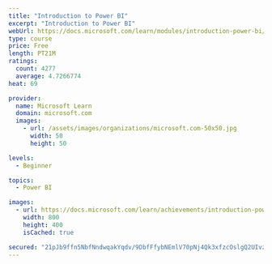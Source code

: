 ```yaml
---
title: "Introduction to Power BI"
excerpt: "Introduction to Power BI"
webUrl: https://docs.microsoft.com/learn/modules/introduction-power-bi/
type: course
price: Free
length: PT21M
ratings:
  count: 4277
  average: 4.7266774
heat: 69

provider:
  name: Microsoft Learn
  domain: microsoft.com
  images:
    - url: /assets/images/organizations/microsoft.com-50x50.jpg
      width: 50
      height: 50

levels:
  - Beginner

topics:
  - Power BI

images:
  - url: https://docs.microsoft.com/learn/achievements/introduction-power-bi-social.png
    width: 800
    height: 400
    isCached: true

secured: "21pJb9ffn5NbfNndwqakYqdv/9DbfFfybNEmlV70pNj4Qk3xfzcOslgQ2UIvz7ofbPtUXP+qYSnV1guZt6dLp6MhfmwswZNKTpweagcmYEwRmgrNecrmLu3t3MknM3EP6IoPKEOf0gZ8Syhnp6Y9FAnfmIHmDbP8Z38Q0TYTnxZv0yoIsuPBzhxsWZFCVBFhy27tkLmiZHGlBBAW7Cwj3H7Cd5ERdJWP+yWNs+0hT9aIMZvWPpbDZMkx6dY4F+IFVvF7vqZBSzjznI1aaGVpAaogWYP8J33Mn9fSRM0r4o6EKZv49ULZGSqu0Qr9dV/tS/cOmY2feSwSBe7Uzgr86dkkFyf+sXRW/rNOEY/EO3nfWyW6CTcENF4fSb+XwaBXYNmdqtouNXUNi8PySyJi7mYPvGQNiIhGUE2WBKqU1X8=;IYHBNiwaY/a5v6I9xMzBvg=="
---
```


